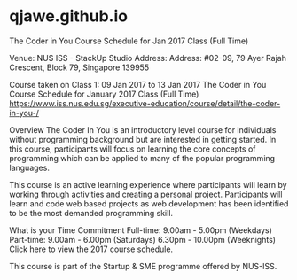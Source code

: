 # qjawe.github.io
The Coder in You Course Schedule for Jan 2017 Class (Full Time)

Venue: NUS ISS - StackUp Studio
Address: Address: #02-09, 79 Ayer Rajah Crescent, Block 79, Singapore 139955

Course taken on Class 1: 09 Jan 2017 to 13 Jan 2017 The Coder in You Course Schedule for January 2017 Class (Full Time)
https://www.iss.nus.edu.sg/executive-education/course/detail/the-coder-in-you-/

Overview
The Coder In You is an introductory level course for individuals without programming background but are interested in getting started. In this course, participants will focus on learning the core concepts of programming which can be applied to many of the popular programming languages.

This course is an active learning experience where participants will learn by working through activities and creating a personal project. Participants will learn and code web based projects as web development has been identified to be the most demanded programming skill.

What is your Time Commitment
Full-time: 9.00am - 5.00pm (Weekdays)
Part-time: 9.00am - 6.00pm (Saturdays)
               6.30pm - 10.00pm (Weeknights)
Click here to view the 2017 course schedule.

This course is part of the Startup & SME programme offered by NUS-ISS.

